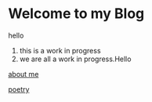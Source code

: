 # Welcome to my Blog

hello
1. this is a work in progress
2. we are all a work in progress.Hello

[about me](about.md)

[poetry](poetry.md)
